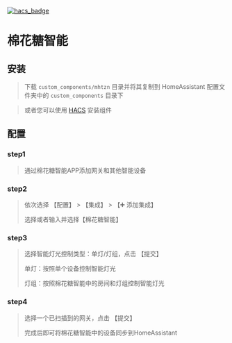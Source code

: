 [![hacs_badge](https://img.shields.io/badge/HACS-Custom-41BDF5.svg?style=for-the-badge)](https://github.com/hacs/integration)
# 棉花糖智能

## 安装

> 下载 `custom_components/mhtzn` 目录并将其复制到 HomeAssistant 配置文件夹中的 `custom_components` 目录下

> 或者您可以使用 [HACS](https://hacs.xyz) 安装组件

## 配置
### step1
> 通过棉花糖智能APP添加网关和其他智能设备
### step2
> 依次选择 【配置】 > 【集成】 > 【➕ 添加集成】
> 
> 选择或者输入并选择【棉花糖智能】
### step3
> 选择智能灯光控制类型：单灯/灯组，点击 【提交】
>
> 单灯：按照单个设备控制智能灯光
>
> 灯组：按照棉花糖智能中的房间和灯组控制智能灯光
### step4
> 选择一个已扫描到的网关，点击 【提交】
> 
> 完成后即可将棉花糖智能中的设备同步到HomeAssistant
